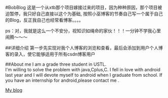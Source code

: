
#BobBlog
这是一个从xtb那个项目嫁接过来的项目，因为种种原因，那个项目被迫暂停，我只好自己直接以这个为基础,
按照小巫博客的节奏自己写一个属于自己的Blog，反正我自己也经常看博客。。。。

ps：对，我就是这么一个不安分，视知识如绳命的家伙！！！一分钟不学我心里闹腾～～～

##详细介绍
第一步先实现对我个人博客的浏览和查看，最后会添加到用户个人博客的录入，使它能够适用于所有csdn博客用户


##About me
I am a grade three student in USTL.<br>
 I'm willing to solve the problem with java,Cplus,C. I fell in love with android last year and I will devote myself to android when I graduate from school. If you have an internship for android,please contact me .<br>

[My blog](http://blog.csdn.net/bob1993_Dev)
